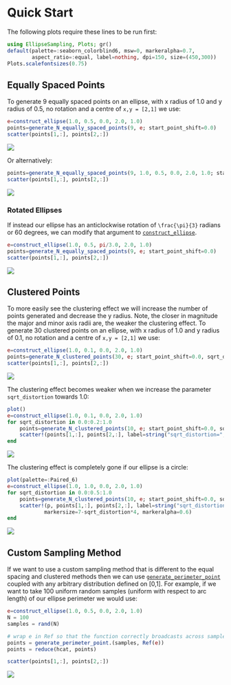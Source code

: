 # Quick Start

The following plots require these lines to be run first:

```julia
using EllipseSampling, Plots; gr()
default(palette=:seaborn_colorblind6, msw=0, markeralpha=0.7, 
        aspect_ratio=:equal, label=nothing, dpi=150, size=(450,300))
Plots.scalefontsizes(0.75)
```

## Equally Spaced Points

To generate 9 equally spaced points on an ellipse, with x radius of 1.0 and y radius of 0.5, no rotation and a centre of ``x,y = [2,1]`` we use:

```julia
e=construct_ellipse(1.0, 0.5, 0.0, 2.0, 1.0)
points=generate_N_equally_spaced_points(9, e; start_point_shift=0.0) 
scatter(points[1,:], points[2,:])
```

![](assets/figures/equallyspaced1.png)

Or alternatively:
```julia 
points=generate_N_equally_spaced_points(9, 1.0, 0.5, 0.0, 2.0, 1.0; start_point_shift=0.0) 
scatter(points[1,:], points[2,:])
```

![](assets/figures/equallyspaced2.png)

### Rotated Ellipses

If instead our ellipse has an anticlockwise rotation of ``\frac{\pi}{3}`` radians or 60 degrees, we can modify that argument to [`construct_ellipse`](@ref).

```julia
e=construct_ellipse(1.0, 0.5, pi/3.0, 2.0, 1.0)
points=generate_N_equally_spaced_points(9, e; start_point_shift=0.0) 
scatter(points[1,:], points[2,:])
```

![](assets/figures/equallyspaced3.png)

## Clustered Points

To more easily see the clustering effect we will increase the number of points generated and decrease the y radius. Note, the closer in magnitude the major and minor axis radii are, the weaker the clustering effect. 
To generate 30 clustered points on an ellipse, with x radius of 1.0 and y radius of 0.1, no rotation and a centre of ``x,y = [2,1]`` we use:

```julia
e=construct_ellipse(1.0, 0.1, 0.0, 2.0, 1.0)
points=generate_N_clustered_points(30, e; start_point_shift=0.0, sqrt_distortion=0.0) 
scatter(points[1,:], points[2,:])
```

![](assets/figures/clustered1.png)

The clustering effect becomes weaker when we increase the parameter `sqrt_distortion` towards 1.0:

```julia
plot()
e=construct_ellipse(1.0, 0.1, 0.0, 2.0, 1.0)
for sqrt_distortion in 0.0:0.2:1.0
    points=generate_N_clustered_points(10, e; start_point_shift=0.0, sqrt_distortion=sqrt_distortion) 
    scatter!(points[1,:], points[2,:], label=string("sqrt_distortion=",sqrt_distortion))
end
```

![](assets/figures/clustered2.png)

The clustering effect is completely gone if our ellipse is a circle:

```julia
plot(palette=:Paired_6)
e=construct_ellipse(1.0, 1.0, 0.0, 2.0, 1.0)
for sqrt_distortion in 0.0:0.5:1.0
    points=generate_N_clustered_points(10, e; start_point_shift=0.0, sqrt_distortion=sqrt_distortion) 
    scatter!(p, points[1,:], points[2,:], label=string("sqrt_distortion=",sqrt_distortion),
            markersize=7-sqrt_distortion*4, markeralpha=0.6)
end
```

![](assets/figures/clustered3.png)

## Custom Sampling Method

If we want to use a custom sampling method that is different to the equal spacing and clustered methods then we can use [`generate_perimeter_point`](@ref) coupled with any arbitrary distribution defined on \[0,1\]. For example, if we want to take 100 uniform random samples (uniform with respect to arc length) of our ellipse perimeter we would use:

```julia
e=construct_ellipse(1.0, 0.5, 0.0, 2.0, 1.0)
N = 100
samples = rand(N)

# wrap e in Ref so that the function correctly broadcasts across samples
points = generate_perimeter_point.(samples, Ref(e)) 
points = reduce(hcat, points)

scatter(points[1,:], points[2,:])
```

![](assets/figures/customsampling.png)